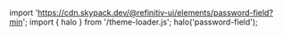 <!--
type: template
name: password-field
-->

import 'https://cdn.skypack.dev/@refinitiv-ui/elements/password-field?min';
import { halo } from '/theme-loader.js';
halo('password-field');